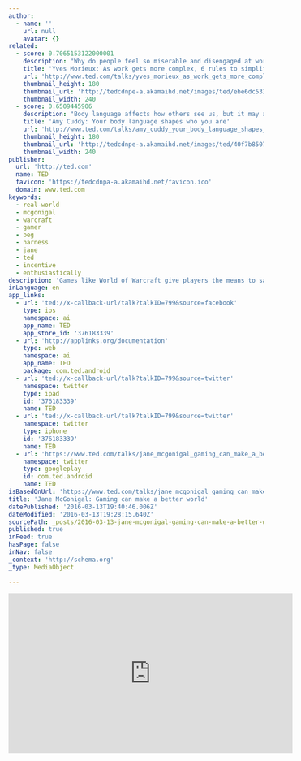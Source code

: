 ```yaml
---
author:
  - name: ''
    url: null
    avatar: {}
related:
  - score: 0.7065153122000001
    description: "Why do people feel so miserable and disengaged at work? Because today's businesses are increasingly and dizzyingly complex -- and traditional pillars of management are obsolete, says Yves Morieux. So, he says, it falls to individual employees to navigate the rabbit's warren of interdependencies. In this energetic talk, Morieux offers six rules for \"smart simplicity.\""
    title: 'Yves Morieux: As work gets more complex, 6 rules to simplify'
    url: 'http://www.ted.com/talks/yves_morieux_as_work_gets_more_complex_6_rules_to_simplify'
    thumbnail_height: 180
    thumbnail_url: 'http://tedcdnpe-a.akamaihd.net/images/ted/ebe6dc533509fb045e77d0668a35ab8082375b5b_240x180.jpg?lang=en'
    thumbnail_width: 240
  - score: 0.6509445906
    description: "Body language affects how others see us, but it may also change how we see ourselves. Social psychologist Amy Cuddy shows how \"power posing\" -- standing in a posture of confidence, even when we don't feel confident -- can affect testosterone and cortisol levels in the brain, and might even have an impact on our chances for success."
    title: 'Amy Cuddy: Your body language shapes who you are'
    url: 'http://www.ted.com/talks/amy_cuddy_your_body_language_shapes_who_you_are'
    thumbnail_height: 180
    thumbnail_url: 'http://tedcdnpe-a.akamaihd.net/images/ted/40f7b85070d71cd4b0ffb7f076a1d06d90cb4439_240x180.jpg?lang=en'
    thumbnail_width: 240
publisher:
  url: 'http://ted.com'
  name: TED
  favicon: 'https://tedcdnpa-a.akamaihd.net/favicon.ico'
  domain: www.ted.com
keywords:
  - real-world
  - mcgonigal
  - warcraft
  - gamer
  - beg
  - harness
  - jane
  - ted
  - incentive
  - enthusiastically
description: 'Games like World of Warcraft give players the means to save worlds, and incentive to learn the habits of heroes. What if we could harness this gamer power to solve real-world problems? Jane McGonigal says we can, and explains how.'
inLanguage: en
app_links:
  - url: 'ted://x-callback-url/talk?talkID=799&source=facebook'
    type: ios
    namespace: ai
    app_name: TED
    app_store_id: '376183339'
  - url: 'http://applinks.org/documentation'
    type: web
    namespace: ai
    app_name: TED
    package: com.ted.android
  - url: 'ted://x-callback-url/talk?talkID=799&source=twitter'
    namespace: twitter
    type: ipad
    id: '376183339'
    name: TED
  - url: 'ted://x-callback-url/talk?talkID=799&source=twitter'
    namespace: twitter
    type: iphone
    id: '376183339'
    name: TED
  - url: 'https://www.ted.com/talks/jane_mcgonigal_gaming_can_make_a_better_world'
    namespace: twitter
    type: googleplay
    id: com.ted.android
    name: TED
isBasedOnUrl: 'https://www.ted.com/talks/jane_mcgonigal_gaming_can_make_a_better_world'
title: 'Jane McGonigal: Gaming can make a better world'
datePublished: '2016-03-13T19:40:46.006Z'
dateModified: '2016-03-13T19:28:15.640Z'
sourcePath: _posts/2016-03-13-jane-mcgonigal-gaming-can-make-a-better-world.md
published: true
inFeed: true
hasPage: false
inNav: false
_context: 'http://schema.org'
_type: MediaObject

---
```

<iframe src="https://cdn.embedly.com/widgets/media.html?src=https%3A%2F%2Fembed-ssl.ted.com%2Ftalks%2Fjane_mcgonigal_gaming_can_make_a_better_world.html&amp;url=https%3A%2F%2Fwww.ted.com%2Ftalks%2Fjane_mcgonigal_gaming_can_make_a_better_world&amp;image=http%3A%2F%2Ftedcdnpe-a.akamaihd.net%2Fimages%2Fted%2F73dc8433e98af1f411dc3f304a5ec3532b7319c9_240x180.jpg%3Flang%3Den&amp;key=b7d04c9b404c499eba89ee7072e1c4f7&amp;type=text%2Fhtml&amp;schema=ted" width="560" height="315" scrolling="no" frameborder="0" allowfullscreen="allowfullscreen" style=""></iframe>